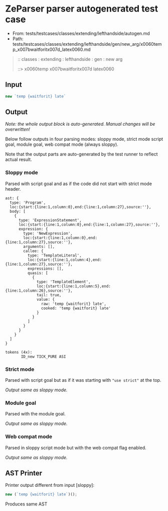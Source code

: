 # ZeParser parser autogenerated test case

- From: tests/testcases/classes/extending/lefthandside/autogen.md
- Path: tests/testcases/classes/extending/lefthandside/gen/new_arg/x0060temp_x007bwaitforitx007d_latex0060.md

> :: classes : extending : lefthandside : gen : new arg
>
> ::> x0060temp x007bwaitforitx007d latex0060

## Input


`````js
new `temp {waitforit} late`
`````

## Output

_Note: the whole output block is auto-generated. Manual changes will be overwritten!_

Below follow outputs in four parsing modes: sloppy mode, strict mode script goal, module goal, web compat mode (always sloppy).

Note that the output parts are auto-generated by the test runner to reflect actual result.

### Sloppy mode

Parsed with script goal and as if the code did not start with strict mode header.

`````
ast: {
  type: 'Program',
  loc:{start:{line:1,column:0},end:{line:1,column:27},source:''},
  body: [
    {
      type: 'ExpressionStatement',
      loc:{start:{line:1,column:0},end:{line:1,column:27},source:''},
      expression: {
        type: 'NewExpression',
        loc:{start:{line:1,column:0},end:{line:1,column:27},source:''},
        arguments: [],
        callee: {
          type: 'TemplateLiteral',
          loc:{start:{line:1,column:4},end:{line:1,column:27},source:''},
          expressions: [],
          quasis: [
            {
              type: 'TemplateElement',
              loc:{start:{line:1,column:5},end:{line:1,column:26},source:''},
              tail: true,
              value: {
                raw: 'temp {waitforit} late',
                cooked: 'temp {waitforit} late'
              }
            }
          ]
        }
      }
    }
  ]
}

tokens (4x):
       ID_new TICK_PURE ASI
`````

### Strict mode

Parsed with script goal but as if it was starting with `"use strict"` at the top.

_Output same as sloppy mode._

### Module goal

Parsed with the module goal.

_Output same as sloppy mode._

### Web compat mode

Parsed in sloppy script mode but with the web compat flag enabled.

_Output same as sloppy mode._

## AST Printer

Printer output different from input [sloppy]:

````js
new (`temp {waitforit} late`)();
````

Produces same AST
